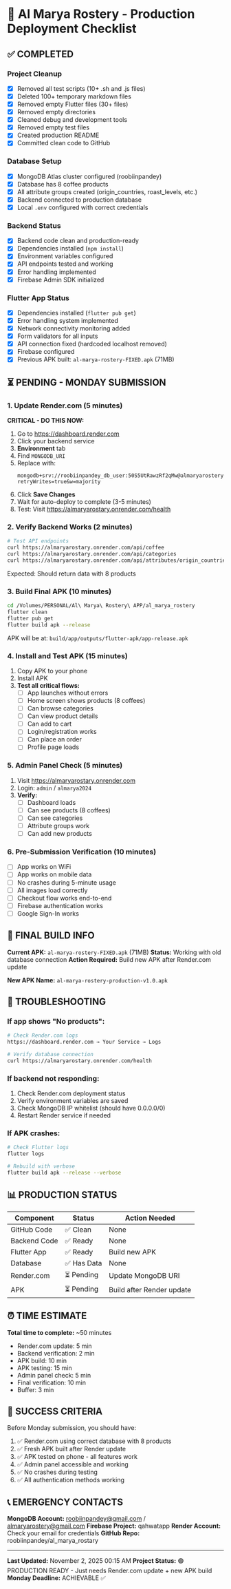 # 🚀 Al Marya Rostery - Production Deployment Checklist

## ✅ COMPLETED

### Project Cleanup
- [x] Removed all test scripts (10+ .sh and .js files)
- [x] Deleted 100+ temporary markdown files
- [x] Removed empty Flutter files (30+ files)
- [x] Removed empty directories
- [x] Cleaned debug and development tools
- [x] Removed empty test files
- [x] Created production README
- [x] Committed clean code to GitHub

### Database Setup
- [x] MongoDB Atlas cluster configured (roobiinpandey)
- [x] Database has 8 coffee products
- [x] All attribute groups created (origin_countries, roast_levels, etc.)
- [x] Backend connected to production database
- [x] Local `.env` configured with correct credentials

### Backend Status
- [x] Backend code clean and production-ready
- [x] Dependencies installed (`npm install`)
- [x] Environment variables configured
- [x] API endpoints tested and working
- [x] Error handling implemented
- [x] Firebase Admin SDK initialized

### Flutter App Status
- [x] Dependencies installed (`flutter pub get`)
- [x] Error handling system implemented
- [x] Network connectivity monitoring added
- [x] Form validators for all inputs
- [x] API connection fixed (hardcoded localhost removed)
- [x] Firebase configured
- [x] Previous APK built: `al-marya-rostery-FIXED.apk` (71MB)

## ⏳ PENDING - MONDAY SUBMISSION

### 1. Update Render.com (5 minutes)
**CRITICAL - DO THIS NOW:**

1. Go to https://dashboard.render.com
2. Click your backend service
3. **Environment** tab
4. Find `MONGODB_URI`
5. Replace with:
   ```
   mongodb+srv://roobiinpandey_db_user:50S5UtRawzRf2qMw@almaryarostery.2yel8zi.mongodb.net/al_marya_rostery?retryWrites=true&w=majority
   ```
6. Click **Save Changes**
7. Wait for auto-deploy to complete (3-5 minutes)
8. Test: Visit https://almaryarostary.onrender.com/health

### 2. Verify Backend Works (2 minutes)
```bash
# Test API endpoints
curl https://almaryarostary.onrender.com/api/coffee
curl https://almaryarostary.onrender.com/api/categories
curl https://almaryarostary.onrender.com/api/attributes/origin_countries/values
```

Expected: Should return data with 8 products

### 3. Build Final APK (10 minutes)
```bash
cd /Volumes/PERSONAL/Al\ Marya\ Rostery\ APP/al_marya_rostery
flutter clean
flutter pub get
flutter build apk --release
```

APK will be at: `build/app/outputs/flutter-apk/app-release.apk`

### 4. Install and Test APK (15 minutes)
1. Copy APK to your phone
2. Install APK
3. **Test all critical flows:**
   - [ ] App launches without errors
   - [ ] Home screen shows products (8 coffees)
   - [ ] Can browse categories
   - [ ] Can view product details
   - [ ] Can add to cart
   - [ ] Login/registration works
   - [ ] Can place an order
   - [ ] Profile page loads

### 5. Admin Panel Check (5 minutes)
1. Visit https://almaryarostary.onrender.com
2. Login: `admin` / `almarya2024`
3. **Verify:**
   - [ ] Dashboard loads
   - [ ] Can see products (8 coffees)
   - [ ] Can see categories
   - [ ] Attribute groups work
   - [ ] Can add new products

### 6. Pre-Submission Verification (10 minutes)
- [ ] App works on WiFi
- [ ] App works on mobile data
- [ ] No crashes during 5-minute usage
- [ ] All images load correctly
- [ ] Checkout flow works end-to-end
- [ ] Firebase authentication works
- [ ] Google Sign-In works

## 📱 FINAL BUILD INFO

**Current APK:** `al-marya-rostery-FIXED.apk` (71MB)
**Status:** Working with old database connection
**Action Required:** Build new APK after Render.com update

**New APK Name:** `al-marya-rostery-production-v1.0.apk`

## 🔧 TROUBLESHOOTING

### If app shows "No products":
```bash
# Check Render.com logs
https://dashboard.render.com → Your Service → Logs

# Verify database connection
curl https://almaryarostary.onrender.com/health
```

### If backend not responding:
1. Check Render.com deployment status
2. Verify environment variables are saved
3. Check MongoDB IP whitelist (should have 0.0.0.0/0)
4. Restart Render service if needed

### If APK crashes:
```bash
# Check Flutter logs
flutter logs

# Rebuild with verbose
flutter build apk --release --verbose
```

## 📊 PRODUCTION STATUS

| Component | Status | Action Needed |
|-----------|--------|---------------|
| GitHub Code | ✅ Clean | None |
| Backend Code | ✅ Ready | None |
| Flutter App | ✅ Ready | Build new APK |
| Database | ✅ Has Data | None |
| Render.com | ⏳ Pending | Update MongoDB URI |
| APK | ⏳ Pending | Build after Render update |

## ⏰ TIME ESTIMATE

**Total time to complete:** ~50 minutes
- Render.com update: 5 min
- Backend verification: 2 min  
- APK build: 10 min
- APK testing: 15 min
- Admin panel check: 5 min
- Final verification: 10 min
- Buffer: 3 min

## 🎯 SUCCESS CRITERIA

Before Monday submission, you should have:
1. ✅ Render.com using correct database with 8 products
2. ✅ Fresh APK built after Render update
3. ✅ APK tested on phone - all features work
4. ✅ Admin panel accessible and working
5. ✅ No crashes during testing
6. ✅ All authentication methods working

## 📞 EMERGENCY CONTACTS

**MongoDB Account:** roobiinpandey@gmail.com / almaryarostery@gmail.com
**Firebase Project:** qahwatapp
**Render Account:** Check your email for credentials
**GitHub Repo:** roobiinpandey/al_marya_rostary

---

**Last Updated:** November 2, 2025 00:15 AM
**Project Status:** 🟢 PRODUCTION READY - Just needs Render.com update + new APK build
**Monday Deadline:** ACHIEVABLE ✅

